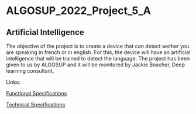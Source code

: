 # ALGOSUP_2022_Project_5_A
## Artificial Intelligence
The objective of the project is to create a device that can detect wether you are speaking in french
or in english. For this, the device will have an artificial intelligence that will be trained to detect the language. The project has been given to us by ALGOSUP and it will be monitored by Jackie Boscher, Deep learning consultant.

Links:

[Functional Specifications](Fonctional_Specifications.md)

[Technical Specifications](Technical_Specifications.md)

